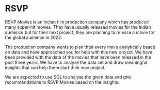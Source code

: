 # RSVP

RSVP Movies is an Indian film production company which has produced many super-hit movies. They have usually released movies for the Indian audience but for their next project, they are planning to release a movie for the global audience in 2022.

The production company wants to plan their every move analytically based on data and have approached you for help with this new project. We have been provided with the data of the movies that have been released in the past three years. We have to analyse the data set and draw meaningful insights that can help them start their new project. 

We are expected to use SQL to analyse the given data and give recommendations to RSVP Movies based on the insights.
